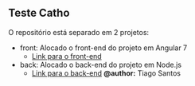 Teste Catho
---

O repositório está separado em 2 projetos:
- front: Alocado o front-end do projeto em Angular 7
  - [Link para o front-end](https://github.com/tiagodesouzasantos/catho/tree/master/front)
- back: Alocado o back-end do projeto em Node.js
  - [Link para o back-end](https://github.com/tiagodesouzasantos/catho/tree/master/back)
**@author:** Tiago Santos
